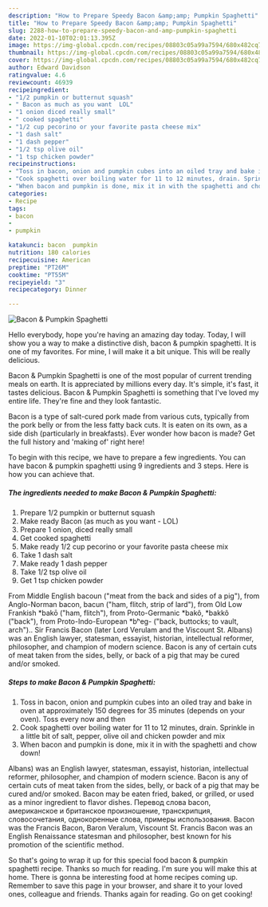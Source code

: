 ```yaml
---
description: "How to Prepare Speedy Bacon &amp;amp; Pumpkin Spaghetti"
title: "How to Prepare Speedy Bacon &amp;amp; Pumpkin Spaghetti"
slug: 2288-how-to-prepare-speedy-bacon-and-amp-pumpkin-spaghetti
date: 2022-01-10T02:01:13.395Z
image: https://img-global.cpcdn.com/recipes/08803c05a99a7594/680x482cq70/bacon-pumpkin-spaghetti-recipe-main-photo.jpg
thumbnail: https://img-global.cpcdn.com/recipes/08803c05a99a7594/680x482cq70/bacon-pumpkin-spaghetti-recipe-main-photo.jpg
cover: https://img-global.cpcdn.com/recipes/08803c05a99a7594/680x482cq70/bacon-pumpkin-spaghetti-recipe-main-photo.jpg
author: Edward Davidson
ratingvalue: 4.6
reviewcount: 46939
recipeingredient:
- "1/2 pumpkin or butternut squash"
- " Bacon as much as you want  LOL"
- "1 onion diced really small"
- " cooked spaghetti"
- "1/2 cup pecorino or your favorite pasta cheese mix"
- "1 dash salt"
- "1 dash pepper"
- "1/2 tsp olive oil"
- "1 tsp chicken powder"
recipeinstructions:
- "Toss in bacon, onion and pumpkin cubes into an oiled tray and bake in oven at approximately 150 degrees for 35 minutes (depends on your oven). Toss every now and then"
- "Cook spaghetti over boiling water for 11 to 12 minutes, drain. Sprinkle in a little bit of salt, pepper, olive oil and chicken powder and mix"
- "When bacon and pumpkin is done, mix it in with the spaghetti and chow down!"
categories:
- Recipe
tags:
- bacon
- 
- pumpkin

katakunci: bacon  pumpkin 
nutrition: 180 calories
recipecuisine: American
preptime: "PT26M"
cooktime: "PT55M"
recipeyield: "3"
recipecategory: Dinner

---
```



![Bacon &amp; Pumpkin Spaghetti](https://img-global.cpcdn.com/recipes/08803c05a99a7594/680x482cq70/bacon-pumpkin-spaghetti-recipe-main-photo.jpg)

Hello everybody, hope you're having an amazing day today. Today, I will show you a way to make a distinctive dish, bacon &amp; pumpkin spaghetti. It is one of my favorites. For mine, I will make it a bit unique. This will be really delicious.

Bacon &amp; Pumpkin Spaghetti is one of the most popular of current trending meals on earth. It is appreciated by millions every day. It's simple, it's fast, it tastes delicious. Bacon &amp; Pumpkin Spaghetti is something that I've loved my entire life. They're fine and they look fantastic.

Bacon is a type of salt-cured pork made from various cuts, typically from the pork belly or from the less fatty back cuts. It is eaten on its own, as a side dish (particularly in breakfasts). Ever wonder how bacon is made? Get the full history and &#39;making of&#39; right here!


To begin with this recipe, we have to prepare a few ingredients. You can have bacon &amp; pumpkin spaghetti using 9 ingredients and 3 steps. Here is how you can achieve that.

<!--inarticleads1-->

##### The ingredients needed to make Bacon &amp; Pumpkin Spaghetti:

1. Prepare 1/2 pumpkin or butternut squash
1. Make ready  Bacon (as much as you want - LOL)
1. Prepare 1 onion, diced really small
1. Get  cooked spaghetti
1. Make ready 1/2 cup pecorino or your favorite pasta cheese mix
1. Take 1 dash salt
1. Make ready 1 dash pepper
1. Take 1/2 tsp olive oil
1. Get 1 tsp chicken powder


From Middle English bacoun (&#34;meat from the back and sides of a pig&#34;), from Anglo-Norman bacon, bacun (&#34;ham, flitch, strip of lard&#34;), from Old Low Frankish *bakō (&#34;ham, flitch&#34;), from Proto-Germanic *bakô, *bakkô (&#34;back&#34;), from Proto-Indo-European *bʰeg- (&#34;back, buttocks; to vault, arch&#34;).. Sir Francis Bacon (later Lord Verulam and the Viscount St. Albans) was an English lawyer, statesman, essayist, historian, intellectual reformer, philosopher, and champion of modern science. Bacon is any of certain cuts of meat taken from the sides, belly, or back of a pig that may be cured and/or smoked. 

<!--inarticleads2-->

##### Steps to make Bacon &amp; Pumpkin Spaghetti:

1. Toss in bacon, onion and pumpkin cubes into an oiled tray and bake in oven at approximately 150 degrees for 35 minutes (depends on your oven). Toss every now and then
1. Cook spaghetti over boiling water for 11 to 12 minutes, drain. Sprinkle in a little bit of salt, pepper, olive oil and chicken powder and mix
1. When bacon and pumpkin is done, mix it in with the spaghetti and chow down!


Albans) was an English lawyer, statesman, essayist, historian, intellectual reformer, philosopher, and champion of modern science. Bacon is any of certain cuts of meat taken from the sides, belly, or back of a pig that may be cured and/or smoked. Bacon may be eaten fried, baked, or grilled, or used as a minor ingredient to flavor dishes. Перевод слова bacon, американское и британское произношение, транскрипция, словосочетания, однокоренные слова, примеры использования. Bacon was the Francis Bacon, Baron Veralum, Viscount St. Francis Bacon was an English Renaissance statesman and philosopher, best known for his promotion of the scientific method. 

So that's going to wrap it up for this special food bacon &amp; pumpkin spaghetti recipe. Thanks so much for reading. I'm sure you will make this at home. There is gonna be interesting food at home recipes coming up. Remember to save this page in your browser, and share it to your loved ones, colleague and friends. Thanks again for reading. Go on get cooking!
